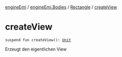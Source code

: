 [engineEmi](../../index.md) / [engineEmi.Bodies](../index.md) / [Rectangle](index.md) / [createView](./create-view.md)

# createView

`suspend fun createView(): `[`Unit`](https://kotlinlang.org/api/latest/jvm/stdlib/kotlin/-unit/index.html)

Erzeugt den eigentlichen View

